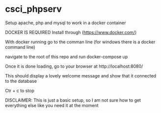 # csci_phpserv
Setup apache, php and mysql to work in a docker container 

DOCKER IS REQUIRED
Install through (https://www.docker.com/)

With docker running go to the comman line
(for windows there is a docker command line)

navigate to the root of this repo and run
docker-compose up

Once it is done loading, go to your browser at
http://localhost:8080/

This should display a lovely welcome message and show that it connected to the database

Ctr + c to stop

DISCLAIMER:
This is just a basic setup, so I am not sure how to get everything else like you need it at the moment
